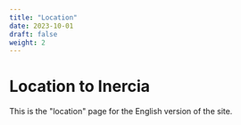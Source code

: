 ```yaml
---
title: "Location"
date: 2023-10-01
draft: false
weight: 2
---
```


# Location to Inercia

This is the "location" page for the English version of the site.
